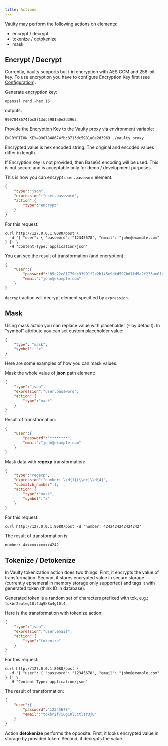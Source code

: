 ```yaml
---
title: Actions
---
```


Vaulty may perform the following actions on elements:

- encrypt / decrypt
- tokenize / detokenize
- mask

## Encrypt / Decrypt

Currently, Vaulty supports built-in encryption with AES GCM and 256-bit key. To use encryption you have to configure Encryption Key first (see [Configuration](./configuration#encryption-key)). 

Generate encryption key:

```
openssl rand -hex 16
```

outputs:

```
9907848674fbc8713dc5981a0e2d3963
```

Provide the Encryption Key to the Vaulty proxy via environment variable:

```
ENCRYPTION_KEY=9907848674fbc8713dc5981a0e2d3963 ./vaulty proxy
```

Encrypted value is hex encoded string. The original and encoded values differ in length.

If Encryption Key is not provided, then Base64 encoding will be used. This is not secure and is acceptable only for demo / development purposes.

This is how you can encrypt `user.password` element:

```json
{
    "type":"json",
    "expression":"user.password",
    "action":{
        "type":"encrypt"
    }
}
```
For this request:

```shell
curl http://127.0.0.1:8080/post \
  -d '{ "user": { "password": "12345678", "email": "john@example.com" } }' \
  -H "Content-Type: application/json"

```

You can see the result of transformation (and encryption):

```json
{
    "user":{
        "password":"85c22c81779de93991f2e2b145e9dfd597bd7fd5a2f233ae0140809ee11189f8ee697b4c",
        "email":"john@example.com"
    }
}
```

`decrypt` action will decrypt element specified by `expression`.

## Mask

Using mask action you can replace value with placeholder (`*` by default). In "symbol" attribute you can set custom placeholder value:

```json
{
	"type": "mask",
	"symbol": "x"
}
```

Here are some examples of how you can mask values.

Mask the whole value of **json** path element:

```json
{
    "type":"json",
    "expression":"user.password",
    "action":{
        "type":"mask"
    }
}
```

Result of transformation:

```json
{
    "user":{
        "password":"********",
        "email":"john@example.com"
    }
}
```

Mask data with **regexp** transformation:

```json
{
    "type":"regexp",
    "expression":"number: \\d{1}(\\d+)\\d{4}",
    "submatch_number":1,
    "action":{
        "type":"mask",
        "symbol":"x"
    }
}
```

For this request:

```shell
curl http://127.0.0.1:8080/post -d "number: 4242424242424242"
```

The result of transformation is:

```
number: 4xxxxxxxxxxx4242
```

## Tokenize / Detokenize

In Vaulty tokenization action does two things. First, it encrypts the value of transformation. Second, it stores encrypted value in secure storage (currently ephemeral in memory storage only supported) and tags it with generated token (think ID in database).

Generated token is a random set of characters prefixed with tok, e.g.: `tokbr2euteg10l4dq9k8u4g10l4`.

Here is the transformation with tokenize action:

```json
{
    "type":"json",
    "expression":"user.email",
    "action":{
        "type":"tokenize"
    }
}
```

For this request:

```shell
curl http://127.0.0.1:8080/post \
  -d '{ "user": { "password": "12345678", "email": "john@example.com" } }' \
  -H "Content-Type: application/json"
```

The result of transformation:

```json
{
    "user":{
        "password":"12345678",
        "email":"tokbr2f7iug10l5ctl1r3j0"
    }
}
```

Action **detokenize** performs the opposite. First, it looks encrypted value in storage by provided token. Second, it decrypts the value.




